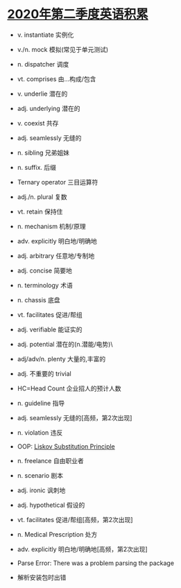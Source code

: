 # [2020年第二季度英语积累](/2020/04/quarterly_english.md)

- v. instantiate 实例化
- v./n. mock 模拟(常见于单元测试)
- n. dispatcher 调度
- vt. comprises 由...构成/包含
- v. underlie 潜在的
- adj. underlying 潜在的
- v. coexist 共存
- adj. seamlessly 无缝的
- n. sibling 兄弟姐妹
- n. suffix. 后缀
- Ternary operator 三目运算符
- adj./n. plural 复数
- vt. retain 保持住
- n. mechanism 机制/原理
- adv. explicitly 明白地/明确地
- adj. arbitrary 任意地/专制地
- adj. concise 简要地
- n. terminology 术语
- n. chassis 底盘
- vt. facilitates 促进/帮组
- adj. verifiable 能证实的
- adj. potential 潜在的(n.潜能/电势)\
- adj/adv/n. plenty 大量的,丰富的
- adj. 不重要的 trivial
- HC=Head Count 企业招人的预计人数
- n. guideline 指导
- adj. seamlessly 无缝的\[高频，第2次出现]
- n. violation 违反
- OOP: [Liskov Substitution Principle](https://stackoverflow.com/questions/56860/what-is-an-example-of-the-liskov-substitution-principle)
- n. freelance 自由职业者
- n. scenario 剧本
- adj. ironic 讽刺地
- adj. hypothetical 假设的
- vt. facilitates 促进/帮组\[高频，第2次出现]
- n. Medical Prescription 处方
- adv. explicitly 明白地/明确地\[高频，第2次出现]

- Parse Error: There was a problem parsing the package
- 解析安装包时出错
